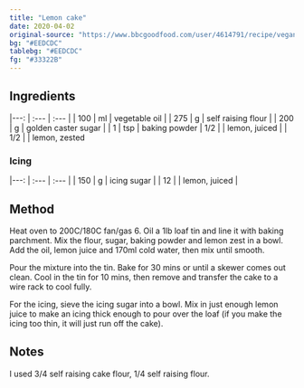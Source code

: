 ```yaml
---
title: "Lemon cake"
date: 2020-04-02
original-source: "https://www.bbcgoodfood.com/user/4614791/recipe/vegan-lemon-cake"
bg: "#EEDCDC"
tablebg: "#EEDCDC"
fg: "#33322B"
---
```


## Ingredients

|---:   | :---  | :--- |
| 100   | ml    | vegetable oil |
| 275   | g     | self raising flour |
| 200   | g     | golden caster sugar  |
| 1     | tsp   | baking powder
| 1/2   |       | lemon, juiced |
| 1/2   |       | lemon, zested

### Icing

|---:   | :---  | :--- |
| 150   | g     | icing sugar |
| 12    |       | lemon, juiced |


## Method
Heat oven to 200C/180C fan/gas 6. Oil a 1lb loaf tin and line it with baking parchment. Mix the flour, sugar, baking powder and lemon zest in a bowl. Add the oil, lemon juice and 170ml cold water, then mix until smooth.

Pour the mixture into the tin. Bake for 30 mins or until a skewer comes out clean. Cool in the tin for 10 mins, then remove and transfer the cake to a wire rack to cool fully.

For the icing, sieve the icing sugar into a bowl. Mix in just enough lemon juice to make an icing thick enough to pour over the loaf (if you make the icing too thin, it will just run off the cake).

## Notes
I used 3/4 self raising cake flour, 1/4 self raising flour.
